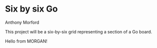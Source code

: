 # Six by six Go
Anthony Morford

This project will be a six-by-six grid representing a section of a Go board.

Hello from MORGAN!